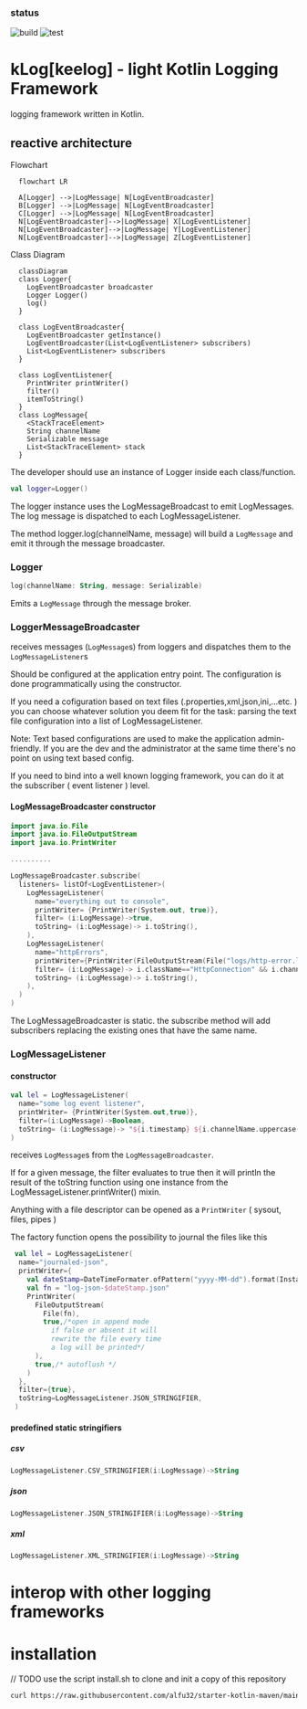 ### status
![build](https://github.com/alfu32/klog/actions/workflows/build.yml/badge.svg)
![test](https://github.com/alfu32/klog/actions/workflows/test.yml/badge.svg)

# kLog[keelog] - light Kotlin Logging Framework

logging framework written in Kotlin.

## reactive architecture

Flowchart
```mermaid
  flowchart LR

  A[Logger] -->|LogMessage| N[LogEventBroadcaster]
  B[Logger] -->|LogMessage| N[LogEventBroadcaster]
  C[Logger] -->|LogMessage| N[LogEventBroadcaster]
  N[LogEventBroadcaster]-->|LogMessage| X[LogEventListener]
  N[LogEventBroadcaster]-->|LogMessage| Y[LogEventListener]
  N[LogEventBroadcaster]-->|LogMessage| Z[LogEventListener]
```

Class Diagram
```mermaid
  classDiagram
  class Logger{
    LogEventBroadcaster broadcaster
    Logger Logger()
    log()
  }

  class LogEventBroadcaster{
    LogEventBroadcaster getInstance()
    LogEventBroadcaster(List<LogEventListener> subscribers)
    List<LogEventListener> subscribers
  }

  class LogEventListener{
    PrintWriter printWriter()
    filter()
    itemToString()
  }
  class LogMessage{
    <StackTraceElement>
    String channelName
    Serializable message
    List<StackTraceElement> stack
  }

```


The developer should use an instance of Logger
inside each class/function.

```kotlin
val logger=Logger()
```
The logger instance uses the LogMessageBroadcast to emit LogMessages.
The log message is dispatched to each LogMessageListener.

The method logger.log(channelName, message) will build a `LogMessage` and emit it through the message broadcaster.

### Logger

```kotlin
log(channelName: String, message: Serializable)
```

Emits a `LogMessage` through the message broker.

### LoggerMessageBroadcaster

receives messages (`LogMessage`s) from loggers and dispatches them to the `LogMessageListener`s

Should be configured at the application entry point.
The configuration is done programmatically using the constructor.

If you need a cofiguration based on text files (.properties,xml,json,ini,...etc. ) you can choose whatever solution you deem fit for the task:  parsing the text file configuration into a list of LogMessageListener.

Note: Text based configurations are used to make the application admin-friendly. If you are the dev and the administrator at the same time there's no point on using text based config.

If you need to bind into a well known logging framework, you can do it at the subscriber ( event listener ) level.

#### LogMessageBroadcaster constructor

```kotlin
import java.io.File
import java.io.FileOutputStream
import java.io.PrintWriter

..........

LogMessageBroadcaster.subscribe(
  listeners= listOf<LogEventListener>(
    LogMessageListener(
      name="everything out to console",
      printWriter= {PrintWriter(System.out, true)},
      filter= (i:LogMessage)->true,
      toString= (i:LogMessage)-> i.toString(),
    ),
    LogMessageListener(
      name="httpErrors",
      printWriter={PrintWriter(FileOutputStream(File("logs/http-error.log"),true),true)},
      filter= (i:LogMessage)-> i.className=="HttpConnection" && i.channelName=="error",
      toString= (i:LogMessage)-> i.toString(),
    ),
  )
)
```

The LogMessageBroadcaster is static.
the subscribe method will add subscribers replacing the existing ones that have the same name.

### LogMessageListener
#### constructor

```kotlin
val lel = LogMessageListener(
  name="some log event listener",
  printWriter= {PrintWriter(System.out,true)},
  filter=(i:LogMessage)->Boolean,
  toString= (i:LogMessage)-> "${i.timestamp} ${i.channelName.uppercase()} ${i.className} ${i.methodName} ${i.filename}:${i.lineNumber} ${i.message.toString()}",
)
```
receives `LogMessage`s from the `LogMessageBroadcaster`.

If for a given message, the filter evaluates to true then it will println the result of the toString function using one instance from the LogMessageListener.printWriter() mixin.

Anything with a file descriptor can be opened as a `PrintWriter` ( sysout, files, pipes )

The factory function opens the possibility to journal the files like this

```kotlin
 val lel = LogMessageListener(
  name="journaled-json",
  printWriter={
    val dateStamp=DateTimeFormater.ofPattern("yyyy-MM-dd").format(Instant.now())
    val fn = "log-json-$dateStamp.json"
    PrintWriter(
      FileOutputStream(
        File(fn),
        true,/*open in append mode
          if false or absent it will
          rewrite the file every time
          a log will be printed*/
      ),
      true,/* autoflush */
    )
  },
  filter={true},
  toString=LogMessageListener.JSON_STRINGIFIER,
 )
```

#### predefined static stringifiers
##### csv
```kotlin
LogMessageListener.CSV_STRINGIFIER(i:LogMessage)->String
```

##### json
```kotlin
LogMessageListener.JSON_STRINGIFIER(i:LogMessage)->String
```

##### xml
```kotlin
LogMessageListener.XML_STRINGIFIER(i:LogMessage)->String
```
# interop with other logging frameworks 
# installation
// TODO
use  the script install.sh to clone and init a copy of this repository

```bash
curl https://raw.githubusercontent.com/alfu32/starter-kotlin-maven/main/install.sh | sh -
```
